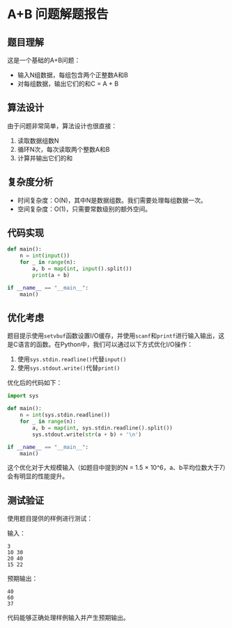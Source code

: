 # A+B 问题解题报告

## 题目理解

这是一个基础的A+B问题：
- 输入N组数据，每组包含两个正整数A和B
- 对每组数据，输出它们的和C = A + B

## 算法设计

由于问题非常简单，算法设计也很直接：
1. 读取数据组数N
2. 循环N次，每次读取两个整数A和B
3. 计算并输出它们的和

## 复杂度分析

- 时间复杂度：O(N)，其中N是数据组数。我们需要处理每组数据一次。
- 空间复杂度：O(1)，只需要常数级别的额外空间。

## 代码实现

```python
def main():
    n = int(input())
    for _ in range(n):
        a, b = map(int, input().split())
        print(a + b)

if __name__ == "__main__":
    main()
```

## 优化考虑

题目提示使用`setvbuf`函数设置I/O缓存，并使用`scanf`和`printf`进行输入输出，这是C语言的函数。在Python中，我们可以通过以下方式优化I/O操作：

1. 使用`sys.stdin.readline()`代替`input()`
2. 使用`sys.stdout.write()`代替`print()`

优化后的代码如下：

```python
import sys

def main():
    n = int(sys.stdin.readline())
    for _ in range(n):
        a, b = map(int, sys.stdin.readline().split())
        sys.stdout.write(str(a + b) + '\n')

if __name__ == "__main__":
    main()
```

这个优化对于大规模输入（如题目中提到的N = 1.5 × 10^6，a、b平均位数大于7）会有明显的性能提升。

## 测试验证

使用题目提供的样例进行测试：

输入：
```
3
10 30
20 40
15 22
```

预期输出：
```
40
60
37
```

代码能够正确处理样例输入并产生预期输出。